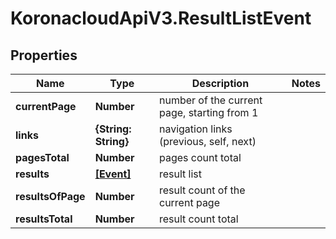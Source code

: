 # KoronacloudApiV3.ResultListEvent

## Properties
Name | Type | Description | Notes
------------ | ------------- | ------------- | -------------
**currentPage** | **Number** | number of the current page, starting from 1 | 
**links** | **{String: String}** | navigation links (previous, self, next) | 
**pagesTotal** | **Number** | pages count total | 
**results** | [**[Event]**](Event.md) | result list | 
**resultsOfPage** | **Number** | result count of the current page | 
**resultsTotal** | **Number** | result count total | 


